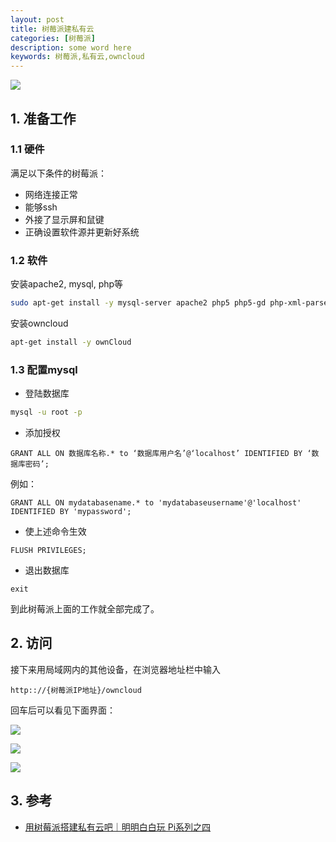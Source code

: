 ```yaml
---
layout: post 
title: 树莓派建私有云
categories: [树莓派]
description: some word here
keywords: 树莓派,私有云,owncloud
---
```


![](https://gitee.com/double12gzh/wiki-pictures/raw/master/2020-09-26-private_cloud/4.png)

## 1. 准备工作

### 1.1 硬件

满足以下条件的树莓派：

* 网络连接正常
* 能够ssh
* 外接了显示屏和鼠键
* 正确设置软件源并更新好系统

### 1.2 软件

安装apache2, mysql, php等

```bash
sudo apt-get install -y mysql-server apache2 php5 php5-gd php-xml-parser php5-intl php5-sqlite php5-mysql smbclient curl libcurl3 php5-curl phpmyadmin
```

安装owncloud

```bash
apt-get install -y ownCloud
```

### 1.3 配置mysql

* 登陆数据库

```bash
mysql -u root -p
```

* 添加授权

`GRANT ALL ON 数据库名称.* to ‘数据库用户名’@‘localhost’ IDENTIFIED BY ‘数据库密码’;`

例如：

`GRANT ALL ON mydatabasename.* to 'mydatabaseusername'@'localhost' IDENTIFIED BY 'mypassword';`

* 使上述命令生效

`FLUSH PRIVILEGES;`

* 退出数据库

`exit`

到此树莓派上面的工作就全部完成了。

## 2. 访问

接下来用局域网内的其他设备，在浏览器地址栏中输入

`http:://{树莓派IP地址}/owncloud`

回车后可以看见下面界面：

![](https://gitee.com/double12gzh/wiki-pictures/raw/master/2020-09-26-private_cloud/1.png)

![](https://gitee.com/double12gzh/wiki-pictures/raw/master/2020-09-26-private_cloud/2.png)

![](https://gitee.com/double12gzh/wiki-pictures/raw/master/2020-09-26-private_cloud/3.png)

## 3. 参考

* [用树莓派搭建私有云吧｜明明白白玩 Pi系列之四](https://sspai.com/post/39264)
